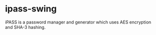 # ipass-swing
iPASS is a password manager and generator which uses AES encryption and SHA-3 hashing.
